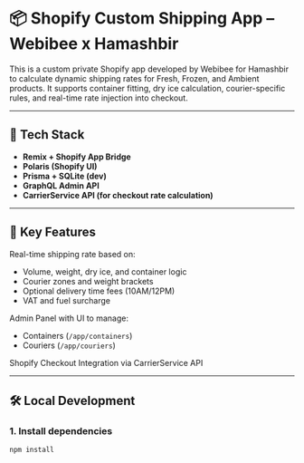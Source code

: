 # 📦 Shopify Custom Shipping App – Webibee x Hamashbir

This is a custom private Shopify app developed by Webibee for Hamashbir to calculate dynamic shipping rates for Fresh, Frozen, and Ambient products. It supports container fitting, dry ice calculation, courier-specific rules, and real-time rate injection into checkout.

---

## 🚀 Tech Stack

- **Remix + Shopify App Bridge**
- **Polaris (Shopify UI)**
- **Prisma + SQLite (dev)**
- **GraphQL Admin API**
- **CarrierService API (for checkout rate calculation)**

---

## 📁 Key Features

 Real-time shipping rate based on:
- Volume, weight, dry ice, and container logic
- Courier zones and weight brackets
- Optional delivery time fees (10AM/12PM)
- VAT and fuel surcharge

 Admin Panel with UI to manage:
- Containers (`/app/containers`)
- Couriers (`/app/couriers`)


 Shopify Checkout Integration via CarrierService API

---

## 🛠️ Local Development

### 1. Install dependencies

```bash
npm install
